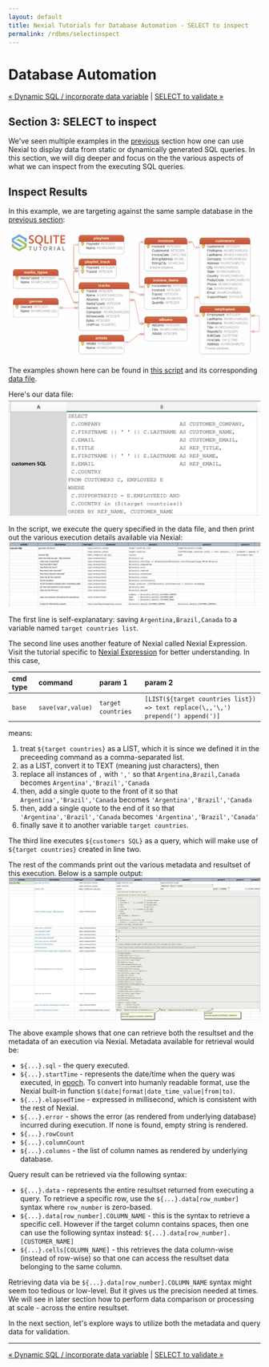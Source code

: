 ```yaml
---
layout: default
title: Nexial Tutorials for Database Automation - SELECT to inspect
permalink: /rdbms/selectinspect
---
```


# Database Automation
<div class="site-links site-links-header">
<a class="link-previous" href="dynamicsql.html">&laquo; Dynamic SQL / incorporate data variable</a> | 
<a class="link-next" href="selectvalidate.html">SELECT to validate &raquo;</a>
</div>


## Section 3: SELECT to inspect
We've seen multiple examples in the [previous](dynamicsql.html) section how one can use Nexial to display data from 
static or dynamically generated SQL queries. In this section, we will dig deeper and focus on the the various aspects 
of what we can inspect from the executing SQL queries.


## Inspect Results
In this example, we are targeting against the same sample database in the 
[previous section]((dynamicsql.html)):<br/>

[![sample sqlite](image/sqlite-sample-database-diagram-color.png)](http://www.sqlitetutorial.net/sqlite-sample-database/)

The examples shown here can be found in [this script](../artifact/script/rdbms-03.xlsx) and its corresponding 
[data file](../artifact/data/rdbms-03.data.xlsx).

Here's our data file:<br/>
![Inspect1 data](image/rdbms-03-Inspect1.data.png)

In the script, we execute the query specified in the data file, and then print out the various execution details 
available via Nexial:<br/>
![Inspect1 script](image/rdbms-03-Inspect1.script.png)

The first line is self-explanatary: saving `Argentina,Brazil,Canada` to a variable named `target countries list`.

The second line uses another feature of Nexial called Nexial Expression. Visit the tutorial specific to 
[Nexial Expression](https://nexiality.github.io/documentation/expressions/) for better understanding. In this case,

| cmd type   | command           | param 1            | param 2                                   |
|:-----------|:------------------|:-------------------|:------------------------------------------|
| `base`     |	`save(var,value)`	| `target countries` |	`[LIST(${target countries list}) => text replace(\,,'\,') prepend(') append(')]` |

means:
1. treat `${target countries}` as a LIST, which it is since we defined it in the preceeding command as a 
   comma-separated list.
2. as a LIST, convert it to TEXT (meaning just characters), then
3. replace all instances of `,` with `','` so that `Argentina,Brazil,Canada` becomes `Argentina','Brazil','Canada`
4. then, add a single quote to the front of it so that `Argentina','Brazil','Canada` becomes `'Argentina','Brazil','Canada` 
5. then, add a single quote to the end of it so that `'Argentina','Brazil','Canada` becomes `'Argentina','Brazil','Canada'`
6. finally save it to another variable `target countries`.

The third line executes `${customers SQL}` as a query, which will make use of `${target countries}` created in line two.

The rest of the commands print out the various metadata and resultset of this execution.  Below is a sample output:<br/>
![Inspect1 output](image/rdbms-03-Inspect1.output.png)

The above example shows that one can retrieve both the resultset and the metadata of an execution via Nexial. 
Metadata available for retrieval would be:
- `${...}.sql` - the query executed.
- `${...}.startTime` - represents the date/time when the query was executed, in 
  [epoch](https://en.wikipedia.org/wiki/Unix_time). To convert into humanly readable format, use the Nexial built-in 
  function `$(date|format|date_time_value|from|to)`.
- `${...}.elapsedTime` - expressed in millisecond, which is consistent with the rest of Nexial.
- `${...}.error` - shows the error (as rendered from underlying database) incurred during execution. If none is found, 
   empty string is rendered.
- `${...}.rowCount`
- `${...}.columnCount`
- `${...}.columns` - the list of column names as rendered by underlying database.

Query result can be retrieved via the following syntax:
- `${...}.data` - represents the entire resultset returned from executing a query.  To retrieve a specific row, use 
  the `${...}.data[row_number]` syntax where `row_number` is zero-based. 
- `${...}.data[row_number].COLUMN_NAME` - this is the syntax to retrieve a specific cell.  However if the target column 
  contains spaces, then one can use the following syntax instead: `${...}.data[row_number].[CUSTOMER_NAME]`
- `${...}.cells[COLUMN_NAME]` - this retrieves the data column-wise (instead of row-wise) so that one can access the 
  resultset data belonging to the same column.

Retrieving data via be `${...}.data[row_number].COLUMN_NAME` syntax might seem too tedious or low-level. But it gives 
us the precision needed at times. We will see in later section how to perform data comparison or processing at scale - 
across the entire resultset.

In the next section, let's explore ways to utilize both the metadata and query data for validation.

***

<div class="site-links site-links-footer">
<a class="link-previous" href="dynamicsql.html">&laquo; Dynamic SQL / incorporate data variable</a> | 
<a class="link-next" href="selectvalidate.html">SELECT to validate &raquo;</a>
</div>
